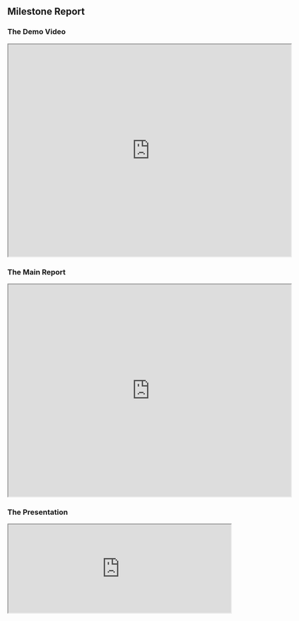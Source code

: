 ## Milestone Report

### The Demo Video
<iframe src="https://drive.google.com/file/d/1YInP-B_s7MQDi8fbeLF9SdcVYu9kq20a/preview" width="640" height="480" allow="autoplay"></iframe>

### The Main Report
<iframe src="https://drive.google.com/file/d/1Q_YoM8MW1fJYFkMWP0TB4PBbvrPeEYvg/preview" width="640" height="480" allow="autoplay"></iframe>


### The Presentation
<iframe src="https://docs.google.com/presentation/d/1OjoUBcsg9ln3Vxd3a08TCfK0Wz2voWtjMuQAXZXEoIA/preview" width="100%" height="200px"></iframe>
